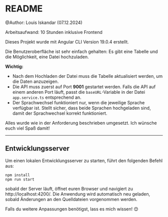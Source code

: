 # README
@Author: Louis Iskandar (07.12.2024)

Arbeitsaufwand: 10 Stunden inklusive Frontend


Dieses Projekt wurde mit Angular CLI Version 19.0.4 erstellt.

Die Benutzeroberfläche ist sehr einfach gehalten: Es gibt eine Tabelle und die Möglichkeit, eine Datei hochzuladen.

**Wichtig:**
- Nach dem Hochladen der Datei muss die Tabelle aktualisiert werden, um die Daten anzuzeigen.
- Die API muss zuerst auf Port **9001** gestartet werden. Falls die API auf einem anderen Port läuft, passt die `baseURL`-Variable in der Datei `app.service.ts` entsprechend an.
- Der Sprachwechsel funktioniert nur, wenn die jeweilige Sprache verfügbar ist. Stellt sicher, dass beide Sprachen hochgeladen sind, damit der Sprachwechsel korrekt funktioniert.

Alles wurde wie in der Anforderung beschrieben umgesetzt. Ich wünsche euch viel Spaß damit!

---

## Entwicklungsserver

Um einen lokalen Entwicklungsserver zu starten, führt den folgenden Befehl aus:

    npm install
    npm run start

sobald der Server läuft, öffnet euren Browser und navigiert zu http://localhost:4200/.
Die Anwendung wird automatisch neu geladen, sobald Änderungen an den Quelldateien vorgenommen werden.


Falls du weitere Anpassungen benötigst, lass es mich wissen! 😊
